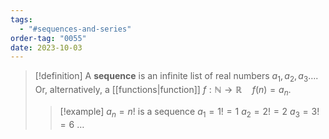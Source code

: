 ```yaml
---
tags:
  - "#sequences-and-series"
order-tag: "0055"
date: 2023-10-03
---
```

>[!definition]
>A **sequence** is an infinite list of real numbers $a_{1},a_{2},a_{3}\dots$.
>Or, alternatively, a [[functions|function]] $f:\mathbb{N}\to \mathbb{R}\quad f(n)=a_{n}$.
>
>>[!example]
>>$a_{n}=n!$ is a sequence
>>$a_{1}=1!=1$
>>$a_{2}=2!=2$
>>$a_{3}=3!=6$
>>$\dots$

